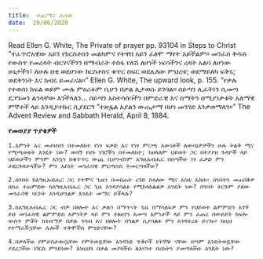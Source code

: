 ```yaml
---
title:  ተጨማሪ ሐሳብ
date:  20/06/2020
---
```


Read Ellen G. White, The Private of prayer pp. 93104 in Steps to Christ “ተፈጥሮአዊው አይን የክርስቶስን መልካምና የተዋበ አይን ፈፅሞ ማየት አይችልም። መንፈስ ቅዱስ የውስጥ የመረዳት ብርሃናችንን በማብራት ተስፋ የለሽ ለሆነች ነፍሳችንና ረዳት አልባ ለሆነው ሁኔታችን፤ ለሁሉ በቂ ወደሆነው ክርስቶስና ቁጥር ስፍር ወደሌለው ምህረቱ; ወደማይለካ ፍቅሩ; ወደቅንነት እና ክብሩ       ይመራናል።” Ellen G. White, The upward look, p. 155. “የቃሉ የተወሰነ ክፍል ወይም ሙሉ ምዕራፉም ቢሆን በቃል ሊታወሱ ይገባል። ሰይጣን ሊፈትነን ሲመጣ ደጋግመን ልንላቸው እንችላለን… ሰይጣን አስተሳሰባችን በምድራዊ እና ስሜትን በሚያነቃቁት አለማዊ ምኞቶች ላይ እንዲያተኩር ሲያደርግ “ተጽፏል እያልን ውጤታማ በሆነ መንገድ እንቃወማለን።” The Advent Review and Sabbath Herald, April 8, 1884.

**የመወያያ ጥያቄዎች**

`1.እምነት እና መታዘዝን በተመለከተ የነፃ ፍቃድ እና የነፃ ምርጫ እውነቶች ለውሳኔዎቻችን ሁሉ ትልቅ ሚና የሚጫወቱት እንዴት ነው? ወሳኝ የሆኑ ነገሮችን በተመለከተ; ከዘላለም ህይወት ጋር በተያያዘ ጉዳዮች ላይ ህይወታችን ምንም እንኳን ከቁጥጥር ውጪ ቢሆንብንም እግዚአብሔር በሰጣችሁ ነፃ ፈቃድ ምን ታደርጉበታላችሁ? ምን አይነት መንፈሳዊ ምርጫንስ ትመርጣላችሁ?`

`2.ሰንበት ከእግዚአብሔር ጋር የጥሞና ጊዜን በመስጠት ረገድ ስላለው ሚና እስቲ አስቡ። ሰንበትን መጠበቅዎ በስራ ተጠምደው ከእግዚአብሔር ጋር ጊዜ እንዳያሳልፉ የሚከላከልልዎ እንዴት ነው? ሰንበት ትርጉም ያለው መንፈሳዊ ባርኮት እንዲሆንልዎ እንዴት መማር ይችላሉ?`

`3.ከእግዚአብሔር ጋር ብቻ በፀሎት እና ቃሉን በማጥናት ጊዜ በማሳለፍዎ ምን የህይወት ልምምድን አገኙ ይህ መንፈሳዊ ልምምድስ እምነትዎ ላይ ምን ተፅዕኖን አመጣ እምነታች ላይ ምን ፈጠረ በውይይት ክፍሎ ውስጥ ምቾት ከተሰማዎ በቃሉ ንባብ እና በፀሎት በግልዎ ሲያሳልፉ ምን እንዳተረፉ ይናገሩ። ከዚህ የተማራችኋቸው ሌሎች ጥቅሞችስ ምንድናቸው?`

`4.በቃላችሁ የምታስታውሷቸው የምትወዷቸው አንዳንድ ጥቅሶች የትኞቹ ናቸው በጣም እንድትወዷቸው ያደረጋችሁ ነገርስ ምንድነው? እነዚህን በቃል መያዛችሁ ለእናንተ በረከትን ያመጣላችሁ እንዴት ነው?   			    `